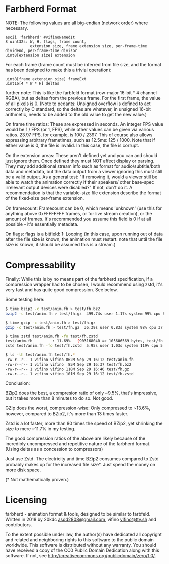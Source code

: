 # Farbherd Format

NOTE: The following values are all big-endian (network order) where necessary.

    ascii 'farbherd' #vifinoNamedIt
    8 uint32s: W, H, flags, frame count,
               extension size, frame extension size, per-frame-time dividend, per-frame-time divisor
    uint8[extension size] extension

For each frame (frame count must be inferred from file size, and the format has been designed to make this a trivial operation):

    uint8[frame extension size] frameExt
    uint16[4 * W * H] deltas

further note: This is like the farbfeld format (row-major 16-bit * 4 channel RGBA), but as deltas from the previous frame.
For the first frame, the value of all pixels is 0.
(Note to pedants: Unsigned overflow is defined to act correctly by C standard, so the deltas are whatever,
 in unsigned 16-bit arithmetic, needs to be added to the old value to get the new value.)

On frame time ratios: These are expressed in seconds.
An integer FPS value would be 1 / FPS (or 1, FPS),
 while other values can be given via various ratios. 23.97 FPS, for example, is 100 / 2397.
This of course also allows expressing arbitrary frametimes, such as 12.5ms: 125 / 1000.
Note that if either value is 0, the file is invalid.
In this case, the file is corrupt.

On the extension areas: These aren't defined yet and you can and should just ignore them.
Once defined they must NOT affect display or parsing. They may add additional stream info such as format for audio/subtitle/both data and metadata,
 but the data output from a viewer ignoring this must still be a valid output.
As a general test: "If removing it, would a viewer still be able to watch the animation correctly if their speakers/
 other base-spec irrelevant output devices were disabled?"
If not, don't do it.
A recommendation is that the variable-size file extension describe the format of the fixed-size per-frame extension.

On framecount:
Framecount can be 0, which means 'unknown' (use this for anything above 0xFFFFFFFF frames, or for live stream creation),
 or the amount of frames. It's recommended you assume this field is 0 if at all possible - it's essentially metadata.

On flags:
flags is a bitfield:
 1: Looping (in this case, upon running out of data after the file size is known, the animation must restart.
 note that until the file size is known, it should be assumed this is a stream.)

# Compressability
Finally: While this is by no means part of the farbherd specification, if a compression wrapper had to be chosen,
 I would recommend using zstd, it's very fast and has quite good compression. See below.

Some testing here:

```sh
$ time bzip2 -c test/anim.fh > test/fh.bz2
bzip2 -c test/anim.fh > test/fh.gz  499.74s user 1.17s system 99% cpu 8:23.04 total

$ time gzip -c test/anim.fh > test/fh.gz
gzip -c test/anim.fh > test/fh.gz  36.39s user 0.83s system 98% cpu 37.723 total

$ time zstd test/anim.fh -fo test/fh.zstd
test/anim.fh         : 11.69%   (903168040 => 105606569 bytes, test/fh.zstd)
zstd test/anim.fh -fo test/fh.zstd  5.95s user 1.03s system 119% cpu 5.847 total

$ ls -lh test/anim.fh test/fh.*
-rw-r--r-- 1 vifino vifino 862M Sep 29 16:12 test/anim.fh
-rw-r--r-- 1 vifino vifino  85M Sep 29 16:37 test/fh.bz2
-rw-r--r-- 1 vifino vifino 118M Sep 29 16:40 test/fh.gz
-rw-r--r-- 1 vifino vifino 101M Sep 29 16:12 test/fh.zstd
```

Conclusion:

BZip2 does the best, a compresion ratio of only ~9.5%, that's impressive, but
 it takes more than 8 minutes to do so. Not good.

GZip does the worst, compression-wise: Only compressed to ~13.6%, however,
 compared to BZip2, it's more than 13 times faster.

Zstd is a lot faster, more than 80 times the speed of BZip2,
 yet shrinking the size to mere ~11.7% in my testing.

The good compression ratios of the above are likely because of the incredibly uncompressed and 
repetitive nature of the farbherd format. (Using deltas as a concession to compressors)

Just use Zstd. The electricity and time BZip2 consumes compared to Zstd probably makes up
for the increased file size*. Just spend the money on more disk space.

(* Not mathematically proven.)

# Licensing
farbherd - animation format & tools, designed to be similar to farbfeld.
Written in 2018 by 20kdc <asdd2808@gmail.com>, vifino <vifino@tty.sh> and contributors.

To the extent possible under law, the author(s) have dedicated all copyright and related and neighboring rights to this software to the public domain worldwide.
This software is distributed without any warranty.
You should have received a copy of the CC0 Public Domain Dedication along with this software.
If not, see <http://creativecommons.org/publicdomain/zero/1.0/>.
